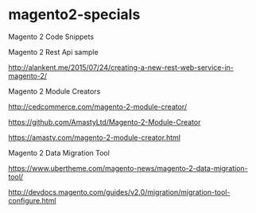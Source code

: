 # magento2-specials

Magento 2 Code Snippets

Magento 2 Rest Api sample

http://alankent.me/2015/07/24/creating-a-new-rest-web-service-in-magento-2/


Magento 2 Module Creators

http://cedcommerce.com/magento-2-module-creator/

https://github.com/AmastyLtd/Magento-2-Module-Creator

https://amasty.com/magento-2-module-creator.html


Magento 2 Data Migration Tool

https://www.ubertheme.com/magento-news/magento-2-data-migration-tool/

http://devdocs.magento.com/guides/v2.0/migration/migration-tool-configure.html
